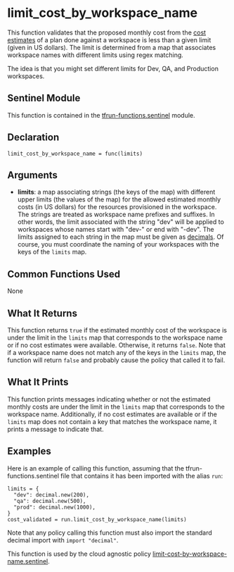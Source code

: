 # limit_cost_by_workspace_name
This function validates that the proposed monthly cost from the [cost estimates](https://www.terraform.io/docs/cloud/cost-estimation/index.html) of a plan done against a workspace is less than a given limit (given in US dollars). The limit is determined from a map that associates workspace names with different limits using regex matching.

The idea is that you might set different limits for Dev, QA, and Production workspaces.

## Sentinel Module
This function is contained in the [tfrun-functions.sentinel](../tfrun-functions.sentinel) module.

## Declaration
`limit_cost_by_workspace_name = func(limits)`

## Arguments
* **limits**: a map associating strings (the keys of the map) with different upper limits (the values of the map) for the allowed estimated monthly costs (in US dollars) for the resources provisioned in the workspace. The strings are treated as workspace name prefixes and suffixes. In other words, the limit associated with the string "dev" will be applied to workspaces whose names start with "dev-" or end with "-dev". The limits assigned to each string in the map must be given as [decimals](https://docs.hashicorp.com/sentinel/imports/decimal/). Of course, you must coordinate the naming of your workspaces with the keys of the `limits` map.

## Common Functions Used
None

## What It Returns
This function returns `true` if the estimated monthly cost of the workspace is under the limit in the `limits` map that corresponds to the workspace name or if no cost estimates were available. Otherwise, it returns `false`. Note that if a workspace name does not match any of the keys in the `limits` map, the function will return `false` and probably cause the policy that called it to fail.

## What It Prints
This function prints messages indicating whether or not the estimated monthly costs are under the limit in the `limits` map that corresponds to the workspace name. Additionally, if no cost estimates are available or if the `limits` map does not contain a key that matches the workspace name, it prints a message to indicate that.

## Examples
Here is an example of calling this function, assuming that the tfrun-functions.sentinel file that contains it has been imported with the alias `run`:
```
limits = {
  "dev": decimal.new(200),
  "qa": decimal.new(500),
  "prod": decimal.new(1000),
}
cost_validated = run.limit_cost_by_workspace_name(limits)
```
Note that any policy calling this function must also import the standard decimal import with `import "decimal"`.

This function is used by the cloud agnostic policy [limit-cost-by-workspace-name.sentinel](../../../cloud-agnostic/limit-cost-by-workspace-name.sentinel).
